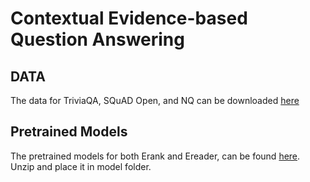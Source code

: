 # Contextual Evidence-based Question Answering
## DATA
The data for TriviaQA, SQuAD Open, and NQ can be downloaded [here]()

## Pretrained Models
The pretrained models for both Erank and Ereader, can be found [here](https://drive.google.com/drive/folders/1fQUyknhOIdm2N2O-xj8oSECcPixy9w4F?usp=share_link). Unzip and place it in model folder.
